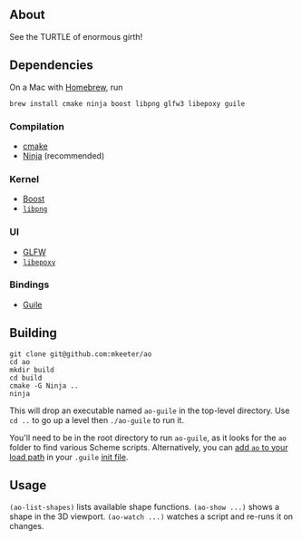 ## About
See the TURTLE of enormous girth!

## Dependencies

On a Mac with [Homebrew](http://brew.sh/), run
```
brew install cmake ninja boost libpng glfw3 libepoxy guile
```

### Compilation
- [cmake](https://cmake.org/)
- [Ninja](https://ninja-build.org/) (recommended)

### Kernel
- [Boost](http://www.boost.org/)
- [`libpng`](http://www.libpng.org/pub/png/libpng.html)

### UI
- [GLFW](http://www.glfw.org/)
- [`libepoxy`](https://github.com/anholt/libepoxy)

### Bindings
- [Guile](http://www.gnu.org/software/guile/)

## Building
```
git clone git@github.com:mkeeter/ao
cd ao
mkdir build
cd build
cmake -G Ninja ..
ninja
```
This will drop an executable named `ao-guile` in the top-level directory.
Use `cd ..` to go up a level then `./ao-guile` to run it.

You'll need to be in the root directory to run `ao-guile`, as it looks
for the `ao` folder to find various Scheme scripts.  Alternatively, you
can [add `ao` to your load path](https://www.gnu.org/software/guile/manual/html_node/Load-Paths.html)
in your `.guile` [init file](http://www.gnu.org/software/guile/manual/guile.html#Init-File).

## Usage
`(ao-list-shapes)` lists available shape functions.
`(ao-show ...)` shows a shape in the 3D viewport.
`(ao-watch ...)` watches a script and re-runs it on changes.
